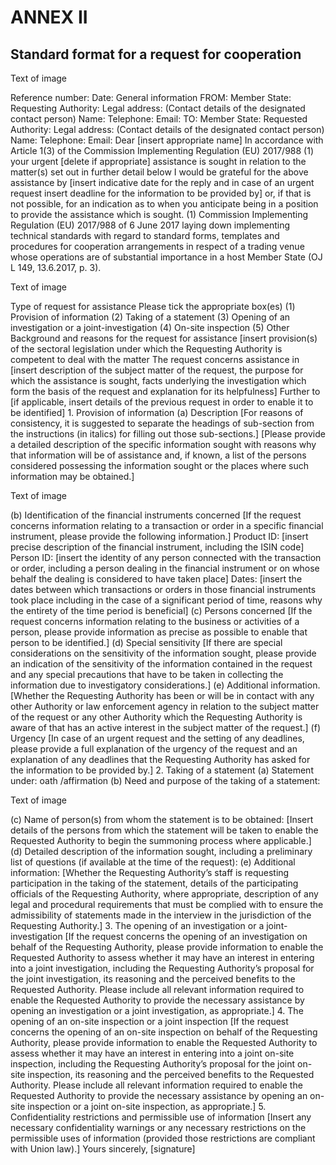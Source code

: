 # ANNEX II

## Standard format for a request for cooperation



Text of image

Reference number: Date: General information FROM: Member State: Requesting Authority: Legal address: (Contact details of the designated contact person) Name: Telephone: Email: TO: Member State: Requested Authority: Legal address: (Contact details of the designated contact person) Name: Telephone: Email: Dear [insert appropriate name] In accordance with Article 1(3) of the Commission Implementing Regulation (EU) 2017/988 (1) your urgent [delete if appropriate] assistance is sought in relation to the matter(s) set out in further detail below I would be grateful for the above assistance by [insert indicative date for the reply and in case of an urgent request insert deadline for the information to be provided by] or, if that is not possible, for an indication as to when you anticipate being in a position to provide the assistance which is sought. (1) Commission Implementing Regulation (EU) 2017/988 of 6 June 2017 laying down implementing technical standards with regard to standard forms, templates and procedures for cooperation arrangements in respect of a trading venue whose operations are of substantial importance in a host Member State (OJ L 149, 13.6.2017, p. 3).



Text of image

Type of request for assistance Please tick the appropriate box(es) (1) Provision of information (2) Taking of a statement (3) Opening of an investigation or a joint-investigation (4) On-site inspection (5) Other Background and reasons for the request for assistance [insert provision(s) of the sectoral legislation under which the Requesting Authority is competent to deal with the matter The request concerns assistance in [insert description of the subject matter of the request, the purpose for which the assistance is sought, facts underlying the investigation which form the basis of the request and explanation for its helpfulness] Further to [if applicable, insert details of the previous request in order to enable it to be identified] 1. Provision of information (a) Description [For reasons of consistency, it is suggested to separate the headings of sub-section from the instructions (in italics) for filling out those sub-sections.] [Please provide a detailed description of the specific information sought with reasons why that information will be of assistance and, if known, a list of the persons considered possessing the information sought or the places where such information may be obtained.]



Text of image

(b) Identification of the financial instruments concerned [If the request concerns information relating to a transaction or order in a specific financial instrument, please provide the following information.] Product ID: [insert precise description of the financial instrument, including the ISIN code] Person ID: [insert the identity of any person connected with the transaction or order, including a person dealing in the financial instrument or on whose behalf the dealing is considered to have taken place] Dates: [insert the dates between which transactions or orders in those financial instruments took place including in the case of a significant period of time, reasons why the entirety of the time period is beneficial] (c) Persons concerned [If the request concerns information relating to the business or activities of a person, please provide information as precise as possible to enable that person to be identified.] (d) Special sensitivity [If there are special considerations on the sensitivity of the information sought, please provide an indication of the sensitivity of the information contained in the request and any special precautions that have to be taken in collecting the information due to investigatory considerations.] (e) Additional information. [Whether the Requesting Authority has been or will be in contact with any other Authority or law enforcement agency in relation to the subject matter of the request or any other Authority which the Requesting Authority is aware of that has an active interest in the subject matter of the request.] (f) Urgency [In case of an urgent request and the setting of any deadlines, please provide a full explanation of the urgency of the request and an explanation of any deadlines that the Requesting Authority has asked for the information to be provided by.] 2. Taking of a statement (a) Statement under: oath /affirmation (b) Need and purpose of the taking of a statement:



Text of image

(c) Name of person(s) from whom the statement is to be obtained: [Insert details of the persons from which the statement will be taken to enable the Requested Authority to begin the summoning process where applicable.] (d) Detailed description of the information sought, including a preliminary list of questions (if available at the time of the request): (e) Additional information: [Whether the Requesting Authority’s staff is requesting participation in the taking of the statement, details of the participating officials of the Requesting Authority, where appropriate, description of any legal and procedural requirements that must be complied with to ensure the admissibility of statements made in the interview in the jurisdiction of the Requesting Authority.] 3. The opening of an investigation or a joint-investigation [If the request concerns the opening of an investigation on behalf of the Requesting Authority, please provide information to enable the Requested Authority to assess whether it may have an interest in entering into a joint investigation, including the Requesting Authority’s proposal for the joint investigation, its reasoning and the perceived benefits to the Requested Authority. Please include all relevant information required to enable the Requested Authority to provide the necessary assistance by opening an investigation or a joint investigation, as appropriate.] 4. The opening of an on-site inspection or a joint inspection [If the request concerns the opening of an on-site inspection on behalf of the Requesting Authority, please provide information to enable the Requested Authority to assess whether it may have an interest in entering into a joint on-site inspection, including the Requesting Authority’s proposal for the joint on-site inspection, its reasoning and the perceived benefits to the Requested Authority. Please include all relevant information required to enable the Requested Authority to provide the necessary assistance by opening an on-site inspection or a joint on-site inspection, as appropriate.] 5. Confidentiality restrictions and permissible use of information [Insert any necessary confidentiality warnings or any necessary restrictions on the permissible uses of information (provided those restrictions are compliant with Union law).] Yours sincerely, [signature]

